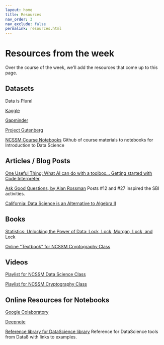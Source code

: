 ```yaml
---
layout: home
title: Resources
nav_order: 3
nav_exclude: false
permalink: resources.html
---
```


# Resources from the week
Over the course of the week, we'll add the resources that come up to this page.

## Datasets

[Data is Plural](https://www.data-is-plural.com/)

[Kaggle](https://www.kaggle.com/datasets)

[Gapminder](https://www.gapminder.org)

[Project Gutenberg](https://www.gutenberg.org)

[NCSSM Course Notebooks](https://github.com/ncssm/ma4110-sp24) Github of course materials to notebooks for Introduction to Data Science

## Articles / Blog Posts

[One Useful Thing: What AI can do with a toolbox... Getting started with Code Interpreter](https://www.oneusefulthing.org/p/what-ai-can-do-with-a-toolbox-getting)

[Ask Good Questions, by Alan Rossman](https://askgoodquestions.blog/) Posts #12 and #27 inspired the SBI activities.

[California: Data Science is an Alternative to Algebra II](https://www.nytimes.com/2023/07/13/us/california-math-data-science-algebra.html)

## Books
[Statistics: Unlocking the Power of Data: Lock, Lock, Morgan, Lock, and Lock](https://www.wiley.com/en-us/Statistics%3A+Unlocking+the+Power+of+Data%2C+3rd+Edition-p-9781119674160)

[Online "Textbook" for NCSSM Cryptography Class](https://www.macs4200.org)

## Videos
[Playlist for NCSSM Data Science Class](https://www.youtube.com/playlist?list=PLE6ty64ouo1NDiJ16K678elFZTcrBSc4v)

[Playlist for NCSSM Cryptography Class](https://www.youtube.com/playlist?list=PLE6ty64ouo1M7Xz6Qj5bgXZOoEE0qilX6)

## Online Resources for Notebooks
[Google Colaboratory](https://colab.research.google.com)

[Deepnote](https://deepnote.com/)

[Reference library for DataScience library](http://www.data8.org/sp22/python-reference.html) Reference for DataScience tools from Data8 with links to examples.
